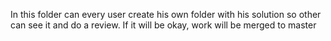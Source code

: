 In this folder can every user create his own folder with his solution so other can see it and do a review. If it will be okay, work will be merged to master

